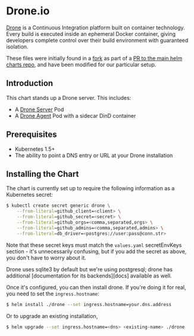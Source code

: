 # Drone.io

[Drone](http://readme.drone.io/) is a Continuous Integration platform
built on container technology. Every build is executed inside an
ephemeral Docker container, giving developers complete control over
their build environment with guaranteed isolation.

These files were initially found in a [fork][] as part of a
[PR to the main helm charts repo][pr], and have been modified for our
particular setup.

## Introduction

This chart stands up a Drone server. This includes:

- A [Drone Server][installation] Pod
- A [Drone Agent][installation] Pod with a sidecar DinD container

## Prerequisites

- Kubernetes 1.5+
- The ability to point a DNS entry or URL at your Drone installation

## Installing the Chart

The chart is currently set up to require the following information as
a Kubernetes secret:

```bash
$ kubectl create secret generic drone \
    --from-literal=github_client=<client> \
    --from-literal=github_secret=<secret> \
    --from-literal=github_orgs=<comma,separated,orgs> \
    --from-literal=github_admins=<comma,separated,admins> \
    --from-literal=db_driver=<postgres://user:pass@conn.str>
```

Note that these secret keys must match the `values.yaml` secretEnvKeys
section - it's unnecessarily confusing, but if you add the secret as
above, you don't have to worry about it.

Drone uses sqlite3 by default but we're using postgresql; drone has
additional [documentation for its backends][docs] available as well.

Once it's configured, you can then install drone. If you're doing it
for real, you need to set the `ingress.hostname`:

```bash
$ helm install ./drone --set ingress.hostname=your.dns.address
```

Or to upgrade an existing installation,

```bash
$ helm upgrade --set ingress.hostname=<dns> <existing-name> ./drone
```

[fork]: https://github.com/bacongobbler/kube-charts/tree/440e9d64298741253a06058c68dc871fd65aa32a
[pr]: https://github.com/kubernetes/charts/pull/821
[installation]: http://readme.drone.io/admin/installation-guide/
[drone]: http://readme.drone.io/admin/database-engines/
